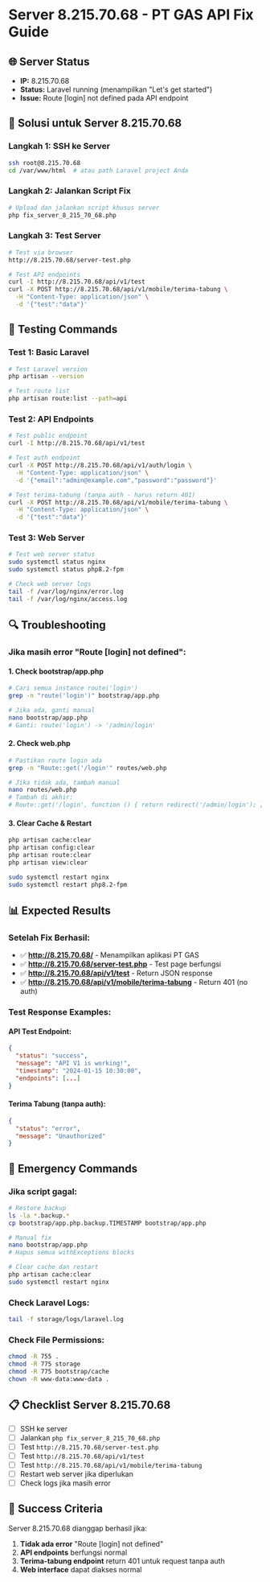 # Server 8.215.70.68 - PT GAS API Fix Guide

## 🌐 Server Status
- **IP:** 8.215.70.68
- **Status:** Laravel running (menampilkan "Let's get started")
- **Issue:** Route [login] not defined pada API endpoint

## 🔧 Solusi untuk Server 8.215.70.68

### Langkah 1: SSH ke Server
```bash
ssh root@8.215.70.68
cd /var/www/html  # atau path Laravel project Anda
```

### Langkah 2: Jalankan Script Fix
```bash
# Upload dan jalankan script khusus server
php fix_server_8_215_70_68.php
```

### Langkah 3: Test Server
```bash
# Test via browser
http://8.215.70.68/server-test.php

# Test API endpoints
curl -I http://8.215.70.68/api/v1/test
curl -X POST http://8.215.70.68/api/v1/mobile/terima-tabung \
  -H "Content-Type: application/json" \
  -d '{"test":"data"}'
```

## 🧪 Testing Commands

### Test 1: Basic Laravel
```bash
# Test Laravel version
php artisan --version

# Test route list
php artisan route:list --path=api
```

### Test 2: API Endpoints
```bash
# Test public endpoint
curl -I http://8.215.70.68/api/v1/test

# Test auth endpoint
curl -X POST http://8.215.70.68/api/v1/auth/login \
  -H "Content-Type: application/json" \
  -d '{"email":"admin@example.com","password":"password"}'

# Test terima-tabung (tanpa auth - harus return 401)
curl -X POST http://8.215.70.68/api/v1/mobile/terima-tabung \
  -H "Content-Type: application/json" \
  -d '{"test":"data"}'
```

### Test 3: Web Server
```bash
# Test web server status
sudo systemctl status nginx
sudo systemctl status php8.2-fpm

# Check web server logs
tail -f /var/log/nginx/error.log
tail -f /var/log/nginx/access.log
```

## 🔍 Troubleshooting

### Jika masih error "Route [login] not defined":

#### 1. Check bootstrap/app.php
```bash
# Cari semua instance route('login')
grep -n "route('login')" bootstrap/app.php

# Jika ada, ganti manual
nano bootstrap/app.php
# Ganti: route('login') -> '/admin/login'
```

#### 2. Check web.php
```bash
# Pastikan route login ada
grep -n "Route::get('/login'" routes/web.php

# Jika tidak ada, tambah manual
nano routes/web.php
# Tambah di akhir:
# Route::get('/login', function () { return redirect('/admin/login'); })->name('login');
```

#### 3. Clear Cache & Restart
```bash
php artisan cache:clear
php artisan config:clear
php artisan route:clear
php artisan view:clear

sudo systemctl restart nginx
sudo systemctl restart php8.2-fpm
```

## 📊 Expected Results

### Setelah Fix Berhasil:
- ✅ **http://8.215.70.68/** - Menampilkan aplikasi PT GAS
- ✅ **http://8.215.70.68/server-test.php** - Test page berfungsi
- ✅ **http://8.215.70.68/api/v1/test** - Return JSON response
- ✅ **http://8.215.70.68/api/v1/mobile/terima-tabung** - Return 401 (no auth)

### Test Response Examples:

#### API Test Endpoint:
```json
{
  "status": "success",
  "message": "API V1 is working!",
  "timestamp": "2024-01-15 10:30:00",
  "endpoints": [...]
}
```

#### Terima Tabung (tanpa auth):
```json
{
  "status": "error",
  "message": "Unauthorized"
}
```

## 🚨 Emergency Commands

### Jika script gagal:
```bash
# Restore backup
ls -la *.backup.*
cp bootstrap/app.php.backup.TIMESTAMP bootstrap/app.php

# Manual fix
nano bootstrap/app.php
# Hapus semua withExceptions blocks

# Clear cache dan restart
php artisan cache:clear
sudo systemctl restart nginx
```

### Check Laravel Logs:
```bash
tail -f storage/logs/laravel.log
```

### Check File Permissions:
```bash
chmod -R 755 .
chmod -R 775 storage
chmod -R 775 bootstrap/cache
chown -R www-data:www-data .
```

## 📋 Checklist Server 8.215.70.68

- [ ] SSH ke server
- [ ] Jalankan `php fix_server_8_215_70_68.php`
- [ ] Test `http://8.215.70.68/server-test.php`
- [ ] Test `http://8.215.70.68/api/v1/test`
- [ ] Test `http://8.215.70.68/api/v1/mobile/terima-tabung`
- [ ] Restart web server jika diperlukan
- [ ] Check logs jika masih error

## 🎯 Success Criteria

Server 8.215.70.68 dianggap berhasil jika:
1. **Tidak ada error** "Route [login] not defined"
2. **API endpoints** berfungsi normal
3. **Terima-tabung endpoint** return 401 untuk request tanpa auth
4. **Web interface** dapat diakses normal
